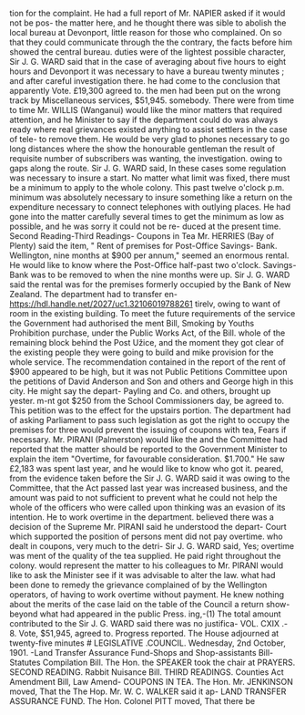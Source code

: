 tion for the complaint. He had a full report of Mr. NAPIER asked if it would not be pos- the matter here, and he thought there was sible to abolish the local bureau at Devonport, little reason for those who complained. On so that they could communicate through the the contrary, the facts before him showed the central bureau. duties were of the lightest possible character, Sir J. G. WARD said that in the case of averaging about five hours to eight hours and Devonport it was necessary to have a bureau twenty minutes ; and after careful investigation there. he had come to the conclusion that apparently Vote. £19,300 agreed to. the men had been put on the wrong track by Miscellaneous services, $51,945. somebody. There were from time to time Mr. WILLIS (Wanganui) would like the minor matters that required attention, and he Minister to say if the department could do was always ready where real grievances existed anything to assist settlers in the case of tele- to remove them. He would be very glad to phones necessary to go long distances where the show the honourable gentleman the result of requisite number of subscribers was wanting, the investigation. owing to gaps along the route. Sir J. G. WARD said, In these cases some regulation was necessary to insure a start. No matter what limit was fixed, there must be a minimum to apply to the whole colony. This past twelve o'clock p.m. minimum was absolutely necessary to insure something like a return on the expenditure necessary to connect telephones with outlying places. He had gone into the matter carefully several times to get the minimum as low as possible, and he was sorry it could not be re- duced at the present time. Second Reading-Third Readings- Coupons in Tea Mr. HERRIES (Bay of Plenty) said the item, " Rent of premises for Post-Office Savings- Bank. Wellington, nine months at $900 per annum," seemed an enormous rental. He would like to know where the Post-Office half-past two o'clock. Savings-Bank was to be removed to when the nine months were up. Sir J. G. WARD said the rental was for the premises formerly occupied by the Bank of New Zealand. The department had to transfer en- https://hdl.handle.net/2027/uc1.32106019788261 tirelv, owing to want of room in the existing building. To meet the future requirements of the service the Government had authorised the ment Bill, Smoking by Youths Prohibition purchase, under the Public Works Act, of the Bill. whole of the remaining block behind the Post Užice, and the moment they got clear of the existing people they were going to build and mike provision for the whole service. The recommendation contained in the report of the rent of $900 appeared to be high, but it was not Public Petitions Committee upon the petitions of David Anderson and Son and others and George high in this city. He might say the depart- Payling and Co. and others, brought up yester. m-nt got $250 from the School Commissioners day, be agreed to. This petition was to the effect for the upstairs portion. The department had of asking Parliament to pass such legislation as got the right to occupy the premises for three would prevent the issuing of coupons with tea, Fears if necessary. Mr. PIRANI (Palmerston) would like the and the Committee had reported that the matter should be reported to the Government Minister to explain the item "Overtime, for favourable consideration. $1.700." He saw £2,183 was spent last year, and he would like to know who got it. peared, from the evidence taken before the Sir J. G. WARD said it was owing to the Committee, that the Act passed last year was increased business, and the amount was paid to not sufficient to prevent what he could not help the whole of the officers who were called upon thinking was an evasion of its intention. He to work overtime in the department. believed there was a decision of the Supreme Mr. PIRANI said he understood the depart- Court which supported the position of persons ment did not pay overtime. who dealt in coupons, very much to the detri- Sir J. G. WARD said, Yes; overtime was ment of the quality of the tea supplied. He paid right throughout the colony. would represent the matter to his colleagues to Mr. PIRANI would like to ask the Minister see if it was advisable to alter the law. what had been done to remedy the grievance complained of by the Wellington operators, of having to work overtime without payment. He knew nothing about the merits of the case laid on the table of the Council a return show- beyond what had appeared in the public Press. ing,-(1) The total amount contributed to the Sir J. G. WARD said there was no justifica- VOL. CXIX .- 8. Vote, $51,945, agreed to. Progress reported. The House adjourned at twenty-five minutes # LEGISLATIVE .COUNCIL. Wednesday, 2nd October, 1901. -Land Transfer Assurance Fund-Shops and Shop-assistants Bill-Statutes Compilation Bill. The Hon. the SPEAKER took the chair at PRAYERS. SECOND READING. Rabbit Nuisance Bill. THIRD READINGS. Counties Act Amendment Bill, Law Amend- COUPONS IN TEA. The Hon. Mr. JENKINSON moved, That the The Hop. Mr. W. C. WALKER said it ap- LAND TRANSFER ASSURANCE FUND. The Hon. Colonel PITT moved, That there be 